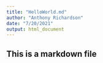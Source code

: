 ```yaml
---
title: "HelloWorld.md"
author: "Anthony Richardson"
date: "7/20/2021"
output: html_document
---
```


## This is a markdown file